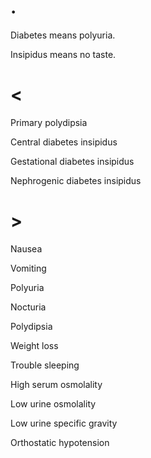 # .

Diabetes means polyuria.

Insipidus means no taste.

# <

Primary polydipsia

Central diabetes insipidus

Gestational diabetes insipidus

Nephrogenic diabetes insipidus

# >

Nausea

Vomiting

Polyuria

Nocturia

Polydipsia

Weight loss

Trouble sleeping

High serum osmolality

Low urine osmolality

Low urine specific gravity

Orthostatic hypotension
